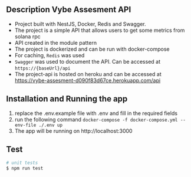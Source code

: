 ## Description Vybe Assesment API
- Project built with NestJS, Docker, Redis and Swagger.
- The project is a simple API that allows users to get some metrics from solana rpc
- API created in the module pattern
- The project is dockerized and can be run with docker-compose
- For caching, `Redis` was used
- `Swagger` was used to document the API. Can be accessed at `https://{baseUrl}/api`
- The project-api is hosted on heroku and can be accessed at https://vybe-assesment-d090f83d67ce.herokuapp.com/api


## Installation and Running the app 

1. replace the .env.example file with .env and fill in the required fields
2. run the following command
`docker-compose -f docker-compose.yml --env-file ./.env up`
3. The app will be running on http://localhost:3000


## Test

```bash
# unit tests
$ npm run test
```
